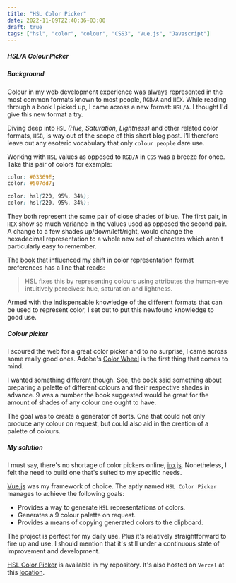 ```yaml
---
title: "HSL Color Picker"
date: 2022-11-09T22:40:36+03:00
draft: true
tags: ["hsl", "color", "colour", "CSS3", "Vue.js", "Javascript"]
---
```

##### HSL/A Colour Picker

<!--more-->

##### Background

Colour in my web development experience was always represented in the most common formats known to most people, `RGB/A` and `HEX`.
While reading through a book I picked up, I came across a new format: `HSL/A`. I thought I'd give this new format a try.

Diving deep into `HSL` _(Hue, Saturation, Lightness)_ and other related color formats, `HSB`, is way out of the scope of this
short blog post. I'll therefore leave out any esoteric vocabulary that only `colour people` dare use.

Working with `HSL` values as opposed to `RGB/A` in `CSS` was a breeze for once. Take this pair of colors for example:

```css
color: #03369E;
color: #507dd7;
```

```css
color: hsl(220, 95%, 34%);
color: hsl(220, 95%, 34%);
```

They both represent the same pair of close shades of blue. 
The first pair, in `HEX` show so much variance in the values used as opposed the second pair. 
A change to a few shades up/down/left/right, would change the hexadecimal representation to a whole new set of characters which aren't particularly easy to remember.

The [book](https://www.refactoringui.com/) that influenced my shift in color representation format preferences has a line that reads:

> HSL fixes this by representing colours using attributes the human-eye intuitively perceives: hue, saturation and lightness.

Armed with the indispensable knowledge of the different formats that can be used to represent color, I set out to put this newfound knowledge to good use.

##### Colour picker

I scoured the web for a great color picker and to no surprise, I came across some really good ones.
Adobe's [Color Wheel](https://color.adobe.com/create/color-wheel) is the first thing that comes to mind.

I wanted something different though. See, the book said something about preparing a palette of different colours and their respective shades in advance. 
9 was a number the book suggested would be great for the amount of shades of any colour one ought to have.

The goal was to create a generator of sorts. One that could not only produce any colour on request, but could also aid in the creation of a palette of colours.

##### My solution

I must say, there's no shortage of color pickers online, [iro.js](https://iro.js.org/). Nonetheless, I felt the need to build one that's suited to my specific needs.

[Vue.js](https://vuejs.org/) was my framework of choice. The aptly named `HSL Color Picker` manages to achieve the following goals:

- Provides a way to generate `HSL` representations of colors.
- Generates a 9 colour palette on request.
- Provides a means of copying generated colors to the clipboard.

The project is perfect for my daily use. Plus it's relatively straightforward to fire up and use.
I should mention that it's still under a continuous state of improvement and development.

[HSL Color Picker](https://bitbucket.org/japodhidev/hsl-color-picker/) is available in my repository. It's also hosted on `Vercel` at this [location]().

